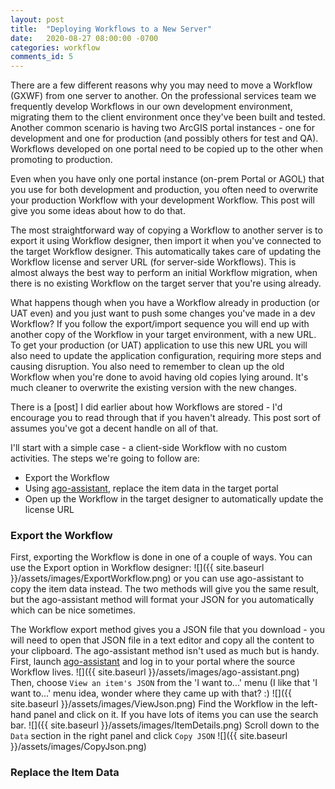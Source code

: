 ```yaml
---
layout: post
title:  "Deploying Workflows to a New Server"
date:   2020-08-27 08:00:00 -0700
categories: workflow
comments_id: 5
---
```

There are a few different reasons why you may need to move a Workflow (GXWF) from one server to another. On the professional services team we frequently develop Workflows in our own development environment, migrating them to the client environment once they've been built and tested. Another common scenario is having two ArcGIS portal instances - one for development and one for production (and possibly others for test and QA). Workflows developed on one portal need to be copied up to the other when promoting to production.

Even when you have only one portal instance (on-prem Portal or AGOL) that you use for both development and production, you often need to overwrite your production Workflow with your development Workflow. This post will give you some ideas about how to do that.

The most straightforward way of copying a Workflow to another server is to export it using Workflow designer, then import it when you've connected to the target Workflow designer. This automatically takes care of updating the Workflow license and server URL (for server-side Workflows). This is almost always the best way to perform an initial Workflow migration, when there is no existing Workflow on the target server that you're using already.

What happens though when you have a Workflow already in production (or UAT even) and you just want to push some changes you've made in a dev Workflow? If you follow the export/import sequence you will end up with another copy of the Workflow in your target environment, with a new URL. To get your production (or UAT) application to use this new URL you will also need to update the application configuration, requiring more steps and causing disruption. You also need to remember to clean up the old Workflow when you're done to avoid having old copies lying around. It's much cleaner to overwrite the existing version with the new changes.

There is a [post] I did earlier about how Workflows are stored - I'd encourage you to read through that if you haven't already. This post sort of assumes you've got a decent handle on all of that.

I'll start with a simple case - a client-side Workflow with no custom activities. The steps we're going to follow are:
- Export the Workflow
- Using [ago-assistant](https://ago-assistant.esri.com), replace the item data in the target portal
- Open up the Workflow in the target designer to automatically update the license URL

### Export the Workflow
First, exporting the Workflow is done in one of a couple of ways. You can use the Export option in Workflow designer:
![]({{ site.baseurl }}/assets/images/ExportWorkflow.png)
or you can use ago-assistant to copy the item data instead. The two methods will give you the same result, but the ago-assistant method will format your JSON for you automatically which can be nice sometimes.

The Workflow export method gives you a JSON file that you download - you will need to open that JSON file in a text editor and copy all the content to your clipboard. The ago-assistant method isn't used as much but is handy. First, launch [ago-assistant](https://ago-assistant.esri.com) and log in to your portal where the source Workflow lives.
![]({{ site.baseurl }}/assets/images/ago-assistant.png)
Then, choose `View an item's JSON` from the 'I want to...' menu (I like that 'I want to...' menu idea, wonder where they came up with that? :)
![]({{ site.baseurl }}/assets/images/ViewJson.png)
Find the Workflow in the left-hand panel and click on it. If you have lots of items you can use the search bar.
![]({{ site.baseurl }}/assets/images/ItemDetails.png)
Scroll down to the `Data` section in the right panel and click `Copy JSON`
![]({{ site.baseurl }}/assets/images/CopyJson.png)

### Replace the Item Data
